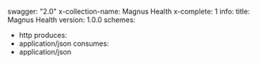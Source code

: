 swagger: "2.0"
x-collection-name: Magnus Health
x-complete: 1
info:
  title: Magnus Health
  version: 1.0.0
schemes:
- http
produces:
- application/json
consumes:
- application/json